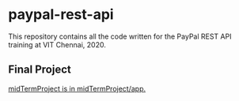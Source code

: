 # paypal-rest-api
This repository contains all the code written for the PayPal REST API training at VIT Chennai, 2020.

## Final Project 
[midTermProject is in midTermProject/app.](https://github.com/ankurbhelawe/paypal-rest-api/tree/master/midTermProject/app)

